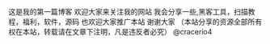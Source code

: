 这是我的第一篇博客
欢迎大家来关注我的网站
我会分享一些,黑客工具，扫描教程，福利，软件，源码
也欢迎大家推广本站
谢谢大家
（本站分享的资源全部所有权在本站，转载请在文章下注明，凡是违反者必究）
@cracerio4 